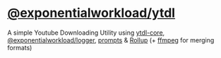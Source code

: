 # [@exponentialworkload/ytdl](https://npm.im/@exponentialworkload/ytdl)
A simple Youtube Downloading Utility using [ytdl-core](https://npm.im/ytdl-core), [@exponentialworkload/logger](https://npm.im/@exponentialworkload/logger), [prompts](https://npm.im/prompts) & [Rollup](https://rollupjs.org) (+ [ffmpeg](https://ffmpeg.org/) for merging formats)